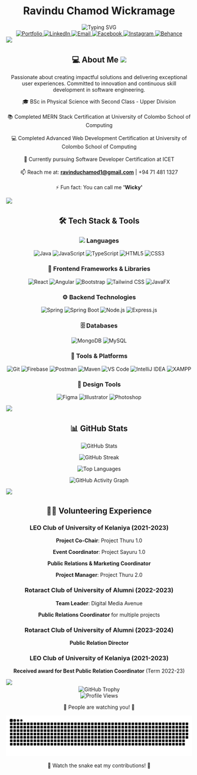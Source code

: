 # <div align="center">Ravindu Chamod Wickramage</div>

<div align="center">
  <img src="https://readme-typing-svg.herokuapp.com?font=Roboto&weight=500&size=22&duration=3000&pause=1000&color=5E81AC&center=true&vCenter=true&random=false&width=435&lines=Software+Developer;Java+%26+Spring+Boot+Specialist;MERN+Stack+Developer;UI%2FUX+Enthusiast" alt="Typing SVG" />
</div>

<div align="center">
  <a href="https://ravinduwickramageportfolio.web.app">
    <img src="https://img.shields.io/badge/Portfolio-4285F4?style=for-the-badge&logo=GoogleChrome&logoColor=white" alt="Portfolio"/>
  </a>
  <a href="https://www.linkedin.com/in/ravindu-chamod-wickramage">
    <img src="https://img.shields.io/badge/LinkedIn-0077B5?style=for-the-badge&logo=linkedin&logoColor=white" alt="LinkedIn"/>
  </a>
  <a href="mailto:ravinduchamod1@gmail.com">
    <img src="https://img.shields.io/badge/Email-D14836?style=for-the-badge&logo=gmail&logoColor=white" alt="Email"/>
  </a>
  <a href="https://www.facebook.com/ravindu.chamod.wickramage">
    <img src="https://img.shields.io/badge/Facebook-1877F2?style=for-the-badge&logo=facebook&logoColor=white" alt="Facebook"/>
  </a>
  <a href="https://instagram.com/official_mr_wicky">
    <img src="https://img.shields.io/badge/Instagram-E4405F?style=for-the-badge&logo=instagram&logoColor=white" alt="Instagram"/>
  </a>
  <a href="https://www.behance.net/ravinduwickram2">
    <img src="https://img.shields.io/badge/Behance-1769FF?style=for-the-badge&logo=behance&logoColor=white" alt="Behance"/>
  </a>
</div>

<img src="https://user-images.githubusercontent.com/73097560/115834477-dbab4500-a447-11eb-908a-139a6edaec5c.gif">

## <div align="center">💻 About Me <img src="https://media.giphy.com/media/WUlplcMpOCEmTGBtBW/giphy.gif" width="30"></div>

<p align="center">
  Passionate about creating impactful solutions and delivering exceptional user experiences. Committed to innovation and continuous skill development in software engineering.
</p>

<div align="center">
  
🎓 BSc in Physical Science with Second Class - Upper Division <br></br>
📚 Completed MERN Stack Certification at University of Colombo School of Computing <br></br>
💻 Completed Advanced Web Development Certification at University of Colombo School of Computing <br></br>
🌱 Currently pursuing Software Developer Certification at ICET <br></br>
📫 Reach me at: **ravinduchamod1@gmail.com** | +94 71 481 1327 <br></br>
⚡ Fun fact: You can call me **'Wicky'**
  
</div>

<img src="https://user-images.githubusercontent.com/73097560/115834477-dbab4500-a447-11eb-908a-139a6edaec5c.gif">

## <div align="center">🛠️ Tech Stack & Tools</div>

<div align="center">

### <img src="https://media2.giphy.com/media/QssGEmpkyEOhBCb7e1/giphy.gif?cid=ecf05e47a0n3gi1bfqntqmob8g9aid1oyj2wr3ds3mg700bl&rid=giphy.gif" width="20"> Languages
![Java](https://img.shields.io/badge/Java-ED8B00?style=for-the-badge&logo=openjdk&logoColor=white)
![JavaScript](https://img.shields.io/badge/JavaScript-F7DF1E?style=for-the-badge&logo=javascript&logoColor=black)
![TypeScript](https://img.shields.io/badge/TypeScript-007ACC?style=for-the-badge&logo=typescript&logoColor=white)
![HTML5](https://img.shields.io/badge/HTML5-E34F26?style=for-the-badge&logo=html5&logoColor=white)
![CSS3](https://img.shields.io/badge/CSS3-1572B6?style=for-the-badge&logo=css3&logoColor=white)

### 🚀 Frontend Frameworks & Libraries
![React](https://img.shields.io/badge/React-20232A?style=for-the-badge&logo=react&logoColor=61DAFB)
![Angular](https://img.shields.io/badge/Angular-DD0031?style=for-the-badge&logo=angular&logoColor=white)
![Bootstrap](https://img.shields.io/badge/Bootstrap-563D7C?style=for-the-badge&logo=bootstrap&logoColor=white)
![Tailwind CSS](https://img.shields.io/badge/Tailwind_CSS-38B2AC?style=for-the-badge&logo=tailwind-css&logoColor=white)
![JavaFX](https://img.shields.io/badge/JavaFX-007396?style=for-the-badge&logo=java&logoColor=white)

### ⚙️ Backend Technologies
![Spring](https://img.shields.io/badge/Spring-6DB33F?style=for-the-badge&logo=spring&logoColor=white)
![Spring Boot](https://img.shields.io/badge/Spring_Boot-6DB33F?style=for-the-badge&logo=spring-boot&logoColor=white)
![Node.js](https://img.shields.io/badge/Node.js-339933?style=for-the-badge&logo=nodedotjs&logoColor=white)
![Express.js](https://img.shields.io/badge/Express.js-000000?style=for-the-badge&logo=express&logoColor=white)

### 🗄️ Databases
![MongoDB](https://img.shields.io/badge/MongoDB-4EA94B?style=for-the-badge&logo=mongodb&logoColor=white)
![MySQL](https://img.shields.io/badge/MySQL-005C84?style=for-the-badge&logo=mysql&logoColor=white)

### 🔧 Tools & Platforms
![Git](https://img.shields.io/badge/Git-F05032?style=for-the-badge&logo=git&logoColor=white)
![Firebase](https://img.shields.io/badge/Firebase-FFCA28?style=for-the-badge&logo=firebase&logoColor=black)
![Postman](https://img.shields.io/badge/Postman-FF6C37?style=for-the-badge&logo=postman&logoColor=white)
![Maven](https://img.shields.io/badge/Maven-C71A36?style=for-the-badge&logo=apache-maven&logoColor=white)
![VS Code](https://img.shields.io/badge/VS_Code-0078D4?style=for-the-badge&logo=visual%20studio%20code&logoColor=white)
![IntelliJ IDEA](https://img.shields.io/badge/IntelliJ_IDEA-000000.svg?style=for-the-badge&logo=intellij-idea&logoColor=white)
![XAMPP](https://img.shields.io/badge/XAMPP-FB7A24?style=for-the-badge&logo=xampp&logoColor=white)

### 🎨 Design Tools
![Figma](https://img.shields.io/badge/Figma-F24E1E?style=for-the-badge&logo=figma&logoColor=white)
![Illustrator](https://img.shields.io/badge/Adobe%20Illustrator-FF9A00?style=for-the-badge&logo=adobe%20illustrator&logoColor=white)
![Photoshop](https://img.shields.io/badge/Adobe%20Photoshop-31A8FF?style=for-the-badge&logo=adobe%20photoshop&logoColor=white)

</div>

<img src="https://user-images.githubusercontent.com/73097560/115834477-dbab4500-a447-11eb-908a-139a6edaec5c.gif">

## <div align="center">📊 GitHub Stats</div>

<p align="center">
  <img src="https://github-readme-stats.vercel.app/api?username=ravinduchamodwickramage&show_icons=true&theme=tokyonight&border_radius=10&hide_border=true&bg_color=0D1117&include_all_commits=true&count_private=true&animated=true" alt="GitHub Stats" />
</p>

<p align="center">
  <img src="https://github-readme-streak-stats.herokuapp.com/?user=ravinduchamodwickramage&theme=tokyonight&hide_border=true&background=0D1117&stroke=0000&ring=5E81AC&fire=FFD700&currStreakLabel=5E81AC&sideLabels=5E81AC&sideNums=5E81AC&dates=5E81AC" alt="GitHub Streak" />
</p>

<p align="center">
  <img src="https://github-readme-stats.vercel.app/api/top-langs/?username=ravinduchamodwickramage&layout=compact&theme=tokyonight&hide_border=true&bg_color=0D1117&langs_count=8&animated=true" alt="Top Languages" />
</p>

<p align="center">
  <img src="https://github-readme-activity-graph.vercel.app/graph?username=ravinduchamodwickramage&theme=tokyonight&hide_border=true&bg_color=0D1117&line=5E81AC&point=FFD700&area=true&area_color=5E81AC&title_color=FFFFFF&color=FFFFFF&duration=6_months" alt="GitHub Activity Graph" />
</p>

<img src="https://user-images.githubusercontent.com/73097560/115834477-dbab4500-a447-11eb-908a-139a6edaec5c.gif">

## <div align="center">👨‍💼 Volunteering Experience</div>

<div align="center">

### **LEO Club of University of Kelaniya** (2021-2023)
  
**Project Co-Chair**: Project Thuru 1.0
  
**Event Coordinator**: Project Sayuru 1.0
  
**Public Relations & Marketing Coordinator**
  
**Project Manager**: Project Thuru 2.0

### **Rotaract Club of University of Alumni** (2022-2023)

**Team Leader**: Digital Media Avenue
  
**Public Relations Coordinator** for multiple projects

### **Rotaract Club of University of Alumni** (2023-2024)
  
**Public Relation Director**

### **LEO Club of University of Kelaniya** (2021-2023)
  
**Received award for Best Public Relation Coordinator** (Term 2022-23)

</div>

<img src="https://user-images.githubusercontent.com/73097560/115834477-dbab4500-a447-11eb-908a-139a6edaec5c.gif">

<div align="center">
  <img src="https://github-profile-trophy.vercel.app/?username=ravinduchamodwickramage&theme=nord&no-frame=true&margin-w=10&column=7&rank=SECRET,SSS,SS,S,AAA,AA,A,B,C&animated=true" alt="GitHub Trophy" />
</div>
<div align="center">
  <img src="https://komarev.com/ghpvc/?username=ravinduchamodwickramage&color=blue&style=flat-square&label=PROFILE+VIEWS" alt="Profile Views" />
  <br>
  <p>👀 People are watching you! 👀</p>
</div>

<div align="center">
  <picture>
    <source media="(prefers-color-scheme: dark)" srcset="https://raw.githubusercontent.com/platane/platane/output/github-contribution-grid-snake-dark.svg">
    <source media="(prefers-color-scheme: light)" srcset="https://raw.githubusercontent.com/platane/platane/output/github-contribution-grid-snake.svg">
    <img alt="github contribution grid snake animation" src="https://raw.githubusercontent.com/platane/platane/output/github-contribution-grid-snake.svg">
  </picture>
  <br>
  <p>🐍 Watch the snake eat my contributions! 🐍</p>
</div>
